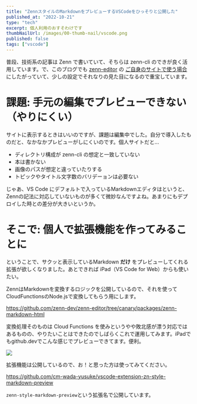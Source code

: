 ```yaml
---
title: "ZennスタイルのMarkdownをプレビューするVSCodeをひっそりと公開した"
published_at: "2022-10-21"
type: "tech"
excerpt: 個人利用のおすそわけです
thumbNailUrl: /images/00-thumb-nail/vscode.png
published: false
tags: ["vscode"]
---
```


普段、技術系の記事は Zenn で書いていて、そちらは zenn-cli のできが良く活用しています。で、このブログでも [zenn-editor](https://github.com/zenn-dev/zenn-editor) の [ご自身のサイトで使う場合](https://github.com/zenn-dev/zenn-editor#%E3%81%94%E8%87%AA%E8%BA%AB%E3%81%AEweb%E3%82%B5%E3%82%A4%E3%83%88%E3%81%A7%E4%BD%BF%E3%81%86%E5%A0%B4%E5%90%88) にしたがっていて、少しの設定でそれなりの見た目になるので重宝しています。

# 課題: 手元の編集でプレビューできない（やりにくい）

サイトに表示するときはいいのですが、課題は編集中でした。自分で導入したものだと、なかなかプレビューがしにくいのです。個人サイトだと…

- ディレクトリ構成が zenn-cli の想定と一致していない
- 本は書かない
- 画像のパスが想定と違っていたりする
- トピックやタイトル文字数のバリデーョンは必要ない

じゃあ、VS Code にデフォルトで入っているMarkdownエディタはというと、Zennの記法に対応していないものが多くて微妙なんですよね。あまりにもデプロイした時との差分が大きいというか。

# そこで: 個人で拡張機能を作ってみることに

ということで、サクッと表示しているMarkdown **だけ** をプレビューしてくれる拡張が欲しくなりました。あとできれば iPad（VS Code for Web）からも使いたい。

ZennはMarkdownを変換するロジックを公開しているので、それを使ってCloudFunctionsのNode.jsで変換してもらう用にします。

https://github.com/zenn-dev/zenn-editor/tree/canary/packages/zenn-markdown-html

変換処理そのものは Cloud Functions を使みというやや敗北感が漂う対応ではあるものの、やりたいことはできたのでしばらくこれで運用してみます。iPadでもgithub.devでこんな感じでプレビューできてます。便利。

![](/images/22/B94FE5EE-2E5C-44C1-BF53-BD24428F3E45.png)

拡張機能は公開しているので、お！と思った方は使ってみてください。

https://github.com/cm-wada-yusuke/vscode-extension-zn-style-markdown-preview

`zenn-style-markdown-preview`という拡張名で公開しています。